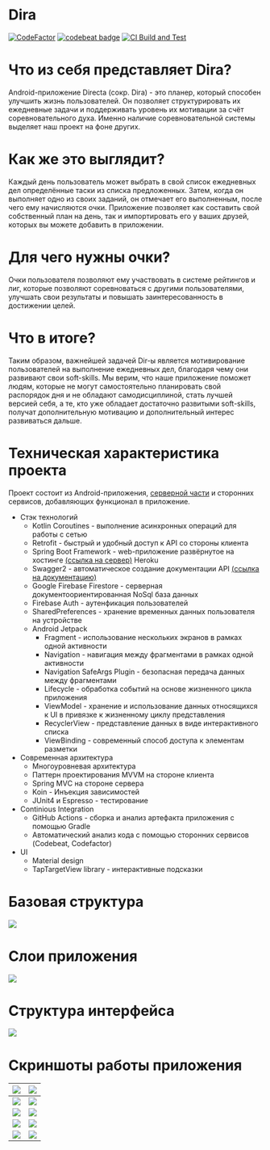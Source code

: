 # Dira
[![CodeFactor](https://www.codefactor.io/repository/github/albatovk/dira/badge)](https://www.codefactor.io/repository/github/albatovk/dira) [![codebeat badge](https://codebeat.co/badges/62a80729-e763-4c24-b243-59d9138c0f75)](https://codebeat.co/projects/github-com-albatovk-dira-master)
[![CI Build and Test](https://github.com/AlbatovK/Dira/actions/workflows/main.yml/badge.svg)](https://github.com/AlbatovK/Dira/actions/workflows/main.yml)
# Что из себя представляет Dira?
Android-приложение Directa (сокр. Dira) - это планер, который
способен улучшить жизнь пользователей. Он позволяет структурировать их ежедневные задачи и поддерживать уровень их мотивации за счёт соревновательного духа. Именно наличие соревновательной системы выделяет наш проект на фоне других.
# Как же это выглядит?
Каждый день пользователь может выбрать в свой список ежедневных дел определённые таски из списка предложенных. Затем, когда он выполняет одно из своих заданий, он отмечает его выполненным, после чего ему начисляются очки.
Приложение позволяет как составить свой собственный план на день, так и импортировать его у ваших друзей, которых вы можете добавить в приложении.
# Для чего нужны очки?
Очки пользователя позволяют ему участвовать в системе рейтингов и лиг, которые позволяют соревноваться с другими пользователями, улучшать свои результаты и повышать заинтересованность в достижении целей.
# Что в итоге?
Таким образом, важнейшей задачей Dir-ы является мотивирование пользователей на выполнение ежедневных дел, благодаря чему они развивают свои soft-skills. Мы верим, что наше приложение поможет людям, которые не могут самостоятельно планировать свой распорядок дня и не обладают самодисциплиной, стать лучшей версией себя, а те, кто уже обладает достаточно развитыми soft-skills, получат дополнительную мотивацию и дополнительный интерес развиваться дальше.

# Техническая характеристика проекта
Проект состоит из Android-приложения, [серверной части](https://github.com/AlbatovK/DiraServer) и сторонних сервисов, добавляющих функционал в приложение.
* Стэк технологий
    * Kotlin Coroutines - выполнение асинхронных операций для работы с сетью
    * Retrofit - быстрый и удобный доступ к API со стороны клиента
    * Spring Boot Framework - web-приложение развёрнутое на хостинге [(ссылка на сервер)](https://secret-escarpment-88160.herokuapp.com) Heroku
    * Swagger2 - автоматическое создание документации API [(ссылка на документацию)](https://secret-escarpment-88160.herokuapp.com/swagger-ui.html)
    * Google Firebase Firestore - серверная документоориентированная NoSql база данных
    * Firebase Auth - аутенфикация пользователей
    * SharedPreferences - хранение временных данных пользователя на устройстве
    * Android Jetpack
        * Fragment - использование нескольких экранов в рамках одной активности
        * Navigation - навигация между фрагментами в рамках одной активности
        * Navigation SafeArgs Plugin - безопасная передача данных между фрагментами
        * Lifecycle - обработка событий на основе жизненного цикла приложения
        * ViewModel - хранение и использование данных относящихся к UI в привязке к жизненному циклу представления
        * RecyclerView - представление данных в виде интерактивного списка
        * ViewBinding - современный способ доступа к элементам разметки
* Современная архитектура
    * Многоуровневая архитектура
    * Паттерн проектирования MVVM на стороне клиента
    * Spring MVС на стороне сервера
    * Koin - Инъекция зависимостей
    * JUnit4 и Espresso - тестирование
* Continious Integration
    * GitHub Actions - сборка и анализ артефакта приложения с помощью Gradle
    * Автоматический анализ кода с помощью сторонних сервисов (Codebeat, Codefactor)
* UI
    * Material design
    * TapTargetView library - интерактивные подсказки 

# Базовая структура
![](https://github.com/AlbatovK/KQuiz/blob/master/assets/circles.drawio.svg?raw=true)

# Слои приложения
![](https://github.com/AlbatovK/KQuiz/blob/master/assets/layers.drawio.svg?raw=true)

# Структура интерфейса
![](https://github.com/AlbatovK/Dira/blob/master/assets/dirascheme.drawio.svg?raw=true)

# Скриншоты работы приложения
![](https://github.com/AlbatovK/Dira/blob/master/assets/enter.jpg?raw=true)       | ![](https://github.com/AlbatovK/Dira/blob/master/assets/register.jpg?raw=true)       |
| -------------- | -------------- |
| ![](https://github.com/AlbatovK/Dira/blob/master/assets/welcome.jpg?raw=true)   | ![](https://github.com/AlbatovK/Dira/blob/master/assets/main.jpg?raw=true)    |
| ![](https://github.com/AlbatovK/Dira/blob/master/assets/note_list.jpg?raw=true) | ![](https://github.com/AlbatovK/Dira/blob/master/assets/note_choose.jpg?raw=true) |
![](https://github.com/AlbatovK/Dira/blob/master/assets/user_list.jpg?raw=true) | ![](https://github.com/AlbatovK/Dira/blob/master/assets/search.jpg?raw=true)
![](https://github.com/AlbatovK/Dira/blob/master/assets/other_profile.jpg?raw=true) | ![](https://github.com/AlbatovK/Dira/blob/master/assets/league.jpg?raw=true)
